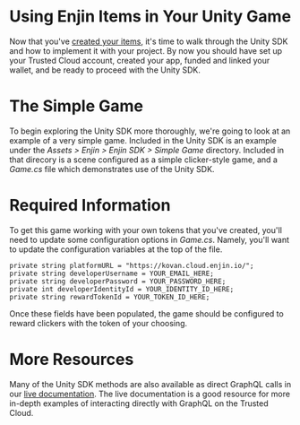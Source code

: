 # Using Enjin Items in Your Unity Game

Now that you've [created your items](creating-items.md), it's time to walk through the Unity SDK and how to implement it with your project. By now you should have set up your Trusted Cloud account, created your app, funded and linked your wallet, and be ready to proceed with the Unity SDK.

# The Simple Game

To begin exploring the Unity SDK more thoroughly, we're going to look at an example of a very simple game. Included in the Unity SDK is an example under the _Assets > Enjin > Enjin SDK > Simple Game_ directory. Included in that direcory is a scene configured as a simple clicker-style game, and a _Game.cs_ file which demonstrates use of the Unity SDK.

# Required Information

To get this game working with your own tokens that you've created, you'll need to update some configuration options in _Game.cs_. Namely, you'll want to update the configuration variables at the top of the file.

```
private string platformURL = "https://kovan.cloud.enjin.io/";
private string developerUsername = YOUR_EMAIL_HERE;
private string developerPassword = YOUR_PASSWORD_HERE;
private int developerIdentityId = YOUR_IDENTITY_ID_HERE;
private string rewardTokenId = YOUR_TOKEN_ID_HERE;
```

Once these fields have been populated, the game should be configured to reward clickers with the token of your choosing.

# More Resources

Many of the Unity SDK methods are also available as direct GraphQL calls in our [live documentation](https://github.com/enjin/Enjin-Coin-Documentation/tree/master/live_query). The live documentation is a good resource for more in-depth examples of interacting directly with GraphQL on the Trusted Cloud.
